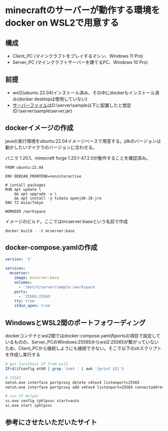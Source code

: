 # minecraftのサーバーが動作する環境をdocker on WSL2で用意する

## 構成

- Client_PC (マインクラフトをプレイするマシン、Windows 11 Pro)
- Server_PC (マインクラフトサーバーを建てるPC、Windows 10 Pro)

## 前提

- wsl2(ubuntu 22.04)インストール済み、その中にdockerもインストール済み(docker desktopは使用していない)
- [サーバーファイル](https://www.minecraft.net/ja-jp/download/server)はD:\server\sample以下に配置したと想定(D:\server\sample\server.jar)

## dockerイメージの作成

javaの実行環境をubuntu:22.04イメージベースで用意する。jdkのバージョンは動かしたいマイクラのバージョンに合わせる。

バニラ 1.20.1、minecraft forge 1.20.1-47.2.0が動作することを確認済み。

```Dockerfile:Dockerfile
FROM ubuntu:22.04

ENV DEBIAN_FRONTEND=noninteractive

# isntall packages
RUN apt update \
    && apt upgrade -y \
    && apt install -y tzdata openjdk-18-jre
ENV TZ Asia/Tokyo

WORKDIR /workspace
```

イメージのビルド。ここではmcserver:baseという名前で作成

```bash:
docker build . -t mcserver:base
```

## docker-compose.yamlの作成

```yaml:docker-compose.yaml
version: '3'

services:
  mcserver:
    image: mcserver:base
    volumes:
      - '/mnt/d/server/sample:/workspace'
    ports:
      - '25565:25565'
    tty: true
    stdin_open: true
```

## WindowsとWSL2間のポートフォワーディング

dockerコンテナとwsl2間ではdocker-compose.yaml内portsの項目で設定しているものの、Server_PCのWindows:25565からwsl2:25565が繋がっていないため、Client_PCから接続しようにも接続できない。そこで以下のshスクリプトを作成し実行する

```bash
# get localhost IP from wsl2
IP=$(ifconfig eth0 | grep 'inet ' | awk '{print $2}')

# 25565
netsh.exe interface portproxy delete v4tov4 listenport=25565
netsh.exe interface portproxy add v4tov4 listenport=25565 connectaddress=$IP

# run IP Helper
sc.exe config iphlpsvc start=auto
sc.exe start iphlpsvc
```

## 参考にさせたいただいたサイト
